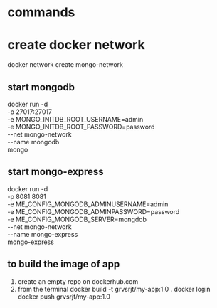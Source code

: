 # commands

# create docker network
docker network create mongo-network

## start mongodb
docker run -d \
-p 27017:27017 \
-e MONGO_INITDB_ROOT_USERNAME=admin \
-e MONGO_INITDB_ROOT_PASSWORD=password \
--net mongo-network \
--name mongodb \
mongo

## start mongo-express
docker run -d \
-p 8081:8081 \
-e ME_CONFIG_MONGODB_ADMINUSERNAME=admin \
-e ME_CONFIG_MONGODB_ADMINPASSWORD=password \
-e ME_CONFIG_MONGODB_SERVER=mongdob \
--net mongo-network \
--name mongo-express \
mongo-express

## to build the image of app
1. create an empty repo on dockerhub.com
2. from the terminal 
   docker build -t grvsrjt/my-app:1.0 .
   docker login 
   docker push grvsrjt/my-app:1.0